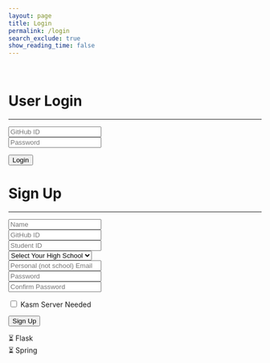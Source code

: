 ```yaml
---
layout: page
title: Login
permalink: /login
search_exclude: true
show_reading_time: false
---
```

<br>

<script src="https://accounts.google.com/gsi/client" async defer></script>

<div class="login-container">
    <!-- Python Login Form -->
    <div class="login-card">
        <h1 id="pythonTitle">User Login</h1>
        <hr>
        <form id="pythonForm" onsubmit="loginBoth(); return false;">
            <div class="form-group">
                <input type="text" id="uid" placeholder="GitHub ID" required>
            </div>
            <div class="form-group">
                <input type="password" id="password" placeholder="Password" required>
            </div>
            <p>
                <button type="submit" class="large primary submit-button">Login</button>
            </p>
            <p id="message" style="color: red;"></p>
        </form>
    </div>
    <div class="signup-card">
        <h1 id="signupTitle">Sign Up</h1>
        <hr>
        <!-- Google OAuth Section (initially hidden) -->
        <div id="oauth-verification" style="display: none; text-align: center; margin-bottom: 2rem;">
            <h3 style="color: #6366f1; margin-bottom: 1rem;">🎓 School Email Verification</h3>
            <p style="margin-bottom: 1.5rem; color: #d1d5db;">
                Please sign in with your school Google account to verify you're a Poway USD student or teacher.
                <br><strong>You must use an email ending in @stu.powayusd.com or @powayusd.com</strong>
            </p>
            <div id="g_id_onload"
                 data-client_id="65827797404-ccjleg7jg4g2an8ddpmhnlca4ii2gk8q.apps.googleusercontent.com"
                 data-callback="handleGoogleSignIn"
                 data-auto_prompt="false">
            </div>
            <div class="g_id_signin" 
                 data-type="standard"
                 data-size="large"
                 data-theme="filled_blue"
                 data-text="signin_with"
                 data-shape="rectangular"
                 data-logo_alignment="left"
                 style="margin-bottom: 1rem;">
            </div>
            <button type="button" class="large secondary" onclick="showSignupForm()" 
                    style="background-color: #6b7280;">
                ← Back to Form
            </button>
            <div id="oauth-status" style="margin-top: 1rem;"></div>
        </div>
        <!-- Signup Form -->
        <form id="signupForm" onsubmit="handleSignupSubmit(event);">
            <div class="form-group">
                <input type="text" id="name" placeholder="Name" required>
            </div>
            <div class="form-group">
                <input type="text" id="signupUid" placeholder="GitHub ID" required>
            </div>
            <div class="form-group">
                <input type="text" id="signupSid" placeholder="Student ID" required>
            </div>
            <div class="form-group">
                <select id="signupSchool" required>
                    <option value="" disabled selected>Select Your High School</option>
                    <option value="Abraxas High School">Abraxas</option>
                    <option value="Del Norte High School">Del Norte</option>
                    <option value="Mt Carmel High School">Mt Carmel</option>
                    <option value="Poway High School">Poway</option>
                    <option value="Poway to Palomar">Poway to Palomar</option>
                    <option value="Rancho Bernardo High School">Rancho Bernardo</option>
                    <option value="Westview High School">Westview</option>
                </select>
            </div>
            <div class="form-group">
                <input type="email" id="signupEmail" placeholder="Personal (not school) Email" required>
            </div>
            <div class="form-group">
                <input type="password" id="signupPassword" placeholder="Password" required>
            </div>
            <!-- Confirm Password Field -->
            <div class="form-group">
                <input type="password" id="confirmPassword" placeholder="Confirm Password" required>
                <div id="password-validation-message" class="validation-message"></div>
            </div>
            <p>
                <label class="switch">
                    <span class="toggle">
                        <input type="checkbox" name="kasmNeeded" id="kasmNeeded">
                        <span class="slider"></span>
                    </span>
                    <span class="label-text">Kasm Server Needed</span>
                </label>
            </p>
            <p>
                <button type="submit" class="large primary submit-button">Sign Up</button>
            </p>
            <!-- Backend Status Display -->
            <div class="backend-status">
                <div id="flaskStatus" class="status-item">
                    <span class="status-icon">⏳</span>
                    <span class="status-text">Flask</span>
                </div>
                <div id="springStatus" class="status-item">
                    <span class="status-icon">⏳</span>
                    <span class="status-text">Spring</span>
                </div>
            </div>
            <div id="overallStatus" class="overall-status hidden"></div>
        </form>
    </div>
</div>

<script type="module">
    import { login, pythonURI, javaURI, fetchOptions } from '{{site.baseurl}}/assets/js/api/config.js';

    let signupFormData = {};
    let verifiedSchoolEmail = null;
    let validationTimeout = null;
    const GOOGLE_CLIENT_ID = "65827797404-ccjleg7jg4g2an8ddpmhnlca4ii2gk8q.apps.googleusercontent.com";

    // Password validation with debouncing (1.5 second delay)
    function validatePasswordsDebounced() {
        // Clear existing timeout
        if (validationTimeout) {
            clearTimeout(validationTimeout);
        }

        // Set new timeout for 1.5 seconds
        validationTimeout = setTimeout(() => {
            validatePasswords();
        }, 1500);
    }

    function validateForm() {
        const password = document.getElementById('signupPassword').value;
        const confirmPassword = document.getElementById('confirmPassword').value;
        const confirmField = document.getElementById('confirmPassword');
        const messageDiv = document.getElementById('password-validation-message');

        // Clear previous validation styles
        confirmField.classList.remove('password-match', 'password-mismatch', 'password-length');
        messageDiv.classList.remove('success', 'error');

        // Don't validate if confirm password is empty
        if (confirmPassword === '') {
            messageDiv.textContent = '';
            return true;
        }

        if (password.length < 8) {
            confirmField.classList.add('password-length');
            messageDiv.classList.add('error');
            messageDiv.textContent = '✗ Passwords must be at least 8 characters long';
            return false;
        }

        if (password === confirmPassword) {
            confirmField.classList.add('password-match');
            messageDiv.classList.add('success');
            messageDiv.textContent = '✓ Passwords match';
            return true;
        } else {
            confirmField.classList.add('password-mismatch');
            messageDiv.classList.add('error');
            messageDiv.textContent = '✗ Passwords do not match';
            return false;
        }
    }

    // Form submission validation
    function validateSignupForm() {
        const password = document.getElementById('signupPassword').value;
        const confirmPassword = document.getElementById('confirmPassword').value;

        if (password !== confirmPassword) {
            alert('Passwords do not match. Please try again.');
            document.getElementById('confirmPassword').focus();
            return false;
        }

        if (password.length < 8) {
            alert('Password must be at least 8 characters long.');
            document.getElementById('signupPassword').focus();
            return false;
        }

        return true;
    }

    // Backend status management
    function updateBackendStatus(backend, status, message = '') {
        const element = document.getElementById(`${backend}Status`);
        const icon = element.querySelector('.status-icon');
        const text = element.querySelector('.status-text');

        // Remove existing status classes
        element.classList.remove('pending', 'success', 'error');

        switch(status) {
            case 'pending':
                element.classList.add('pending');
                icon.textContent = '⏳';
                text.textContent = backend.charAt(0).toUpperCase() + backend.slice(1);
                break;
            case 'success':
                element.classList.add('success');
                icon.textContent = '✅';
                text.textContent = `${backend.charAt(0).toUpperCase() + backend.slice(1)} ✓`;
                break;
            case 'error':
                element.classList.add('error');
                icon.textContent = '❌';
                text.textContent = `${backend.charAt(0).toUpperCase() + backend.slice(1)} ✗`;
                break;
        }
    }

    function updateOverallStatus() {
        const flaskEl = document.getElementById('flaskStatus');
        const springEl = document.getElementById('springStatus');
        const overallEl = document.getElementById('overallStatus');

        const flaskSuccess = flaskEl.classList.contains('success');
        const springSuccess = springEl.classList.contains('success');
        const flaskError = flaskEl.classList.contains('error');
        const springError = springEl.classList.contains('error');

        overallEl.classList.remove('hidden', 'success', 'partial', 'error');

        if (flaskSuccess && springSuccess) {
            overallEl.classList.add('success');
            overallEl.textContent = '🎉 Account created on both backends! You can now login.';
        } else if (flaskSuccess && springError) {
            overallEl.classList.add('partial');
            overallEl.textContent = '⚠️ Flask account created successfully! Spring failed but you can still login.';
        } else if (flaskError && springSuccess) {
            overallEl.classList.add('partial');
            overallEl.textContent = '⚠️ Spring account created! Flask failed - please try again.';
        } else if (flaskError && springError) {
            overallEl.classList.add('error');
            overallEl.textContent = '💥 Both backends failed. Please check your information and try again.';
        }
    }

    window.handleSignupSubmit = function(event) {
        event.preventDefault();

        // Validate form
        const form = document.getElementById('signupForm');
        if (!form.checkValidity()) {
            form.reportValidity();
            return;
        }

        // Check password confirmation
        if (!validateSignupForm()) {
            return;
        }

        // Store form data
        signupFormData = {
            name: document.getElementById("name").value,
            uid: document.getElementById("signupUid").value,
            sid: document.getElementById("signupSid").value,
            school: document.getElementById("signupSchool").value,
            email: document.getElementById("signupEmail").value,
            password: document.getElementById("signupPassword").value,
            kasm_server_needed: document.getElementById("kasmNeeded").checked,
        };

        // Show OAuth verification
        showOAuthVerification();
    }

    function showOAuthVerification() {
        document.getElementById('signupForm').style.display = 'none';
        document.getElementById('oauth-verification').style.display = 'block';
    }

    window.showSignupForm = function() {
        document.getElementById('oauth-verification').style.display = 'none';
        document.getElementById('signupForm').style.display = 'block';
        clearOAuthStatus();
    }

    function clearOAuthStatus() {
        document.getElementById('oauth-status').innerHTML = '';
    }

    function showOAuthStatus(message, isError = false) {
        const statusDiv = document.getElementById('oauth-status');
        statusDiv.innerHTML = `<div class="${isError ? 'oauth-error' : 'oauth-success'}">${message}</div>`;
    }

    window.handleGoogleSignIn = function(response) {
        try {
            const userInfo = parseJwt(response.credential);
            const email = userInfo.email;
            if (!email.endsWith('@stu.powayusd.com') && !email.endsWith('@powayusd.com')) {
                showOAuthStatus('❌ You must use your school email address ending with @stu.powayusd.com or @powayusd.com', true);
                return;
            }
            verifiedSchoolEmail = email;
            showOAuthStatus(`✅ School email verified: ${email}`);

            setTimeout(() => {
                document.getElementById('oauth-verification').style.display = 'none';
                document.getElementById('signupForm').style.display = 'block';

                console.log("About to call signup() with stored data:", signupFormData);
                console.log("pythonURI:", pythonURI);


                signup();
            }, 1500);

        } catch (error) {
            console.error("Error handling Google Sign-In:", error);
            showOAuthStatus('❌ Error processing Google Sign-In. Please try again.', true);
        }
    }

    function parseJwt(token) {
        const base64Url = token.split('.')[1];
        const base64 = base64Url.replace(/-/g, '+').replace(/_/g, '/');
        const jsonPayload = decodeURIComponent(atob(base64).split('').map(function(c) {
            return '%' + ('00' + c.charCodeAt(0).toString(16)).slice(-2);
        }).join(''));
        return JSON.parse(jsonPayload);
    }

    // Initialize password validation when page loads
    window.addEventListener('load', function() {
        const passwordField = document.getElementById('signupPassword');
        const confirmPasswordField = document.getElementById('confirmPassword');

        if (passwordField && confirmPasswordField) {
            // Add debounced validation listeners
            passwordField.addEventListener('input', validatePasswordsDebounced);
            confirmPasswordField.addEventListener('input', validatePasswordsDebounced);
        }

        if (window.google && window.google.accounts) {
            window.google.accounts.id.initialize({
                client_id: GOOGLE_CLIENT_ID,
                callback: handleGoogleSignIn
            });
        }
    });

    // Function to handle both Python and Java login simultaneously
    window.loginBoth = function () {
    javaLogin();  // Call Java login
    pythonLogin();
};
    // Function to handle Python login
    window.pythonLogin = function () {
        const options = {
            URL: `${pythonURI}/api/authenticate`,
            callback: pythonDatabase,
            message: "message",
            method: "POST",
            cache: "no-cache",
            body: {
                uid: document.getElementById("uid").value,
                password: document.getElementById("password").value,
            }
        };
        login(options);
    }
    // Function to handle Java login
    window.javaLogin = function () {
    const loginURL = `${javaURI}/api/authenticate`;
    const databaseURL = `${javaURI}/api/id`;
    const signupURL = `${javaURI}/api/user`;
    const userCredentials = JSON.stringify({
        uid: document.getElementById("uid").value,
        password: document.getElementById("password").value,
    });
    const loginOptions = {
        ...fetchOptions,
        method: "POST",
        body: userCredentials,
    };
    console.log("Attempting Java login...");
    fetch(loginURL, loginOptions)
        .then(response => {
            if (!response.ok) {
                throw new Error("Invalid login");
            }
            return response.json();
        })
        .then(data => {
            console.log("Login successful!", data);
            window.location.href = '{{site.baseurl}}/profile';
            // Fetch database after login success using fetchOptions
            return fetch(databaseURL, fetchOptions);
        })
        .then(response => {
            if (!response.ok) {
                throw new Error(`Spring server response: ${response.status}`);
            }
            return response.json();
        })
        .then(data => {
            console.log("Java database response:", data);
        })
        .catch(error => {
            console.error("Login failed:", error.message);
            // If login fails, attempt account creation
            if (error.message === "Invalid login") {
                // alert("Login for Spring failed. Creating a new Java account...");
                const signupData = JSON.stringify({
                    uid: document.getElementById("uid").value,
                    sid: "0000000",
                    email: document.getElementById("uid").value + "@gmail.com",
                    dob: "11-01-2024", // Static date, can be modified
                    name: document.getElementById("uid").value,
                    password: document.getElementById("password").value,
                    kasmServerNeeded: false,
                });
                const signupOptions = {
                    ...fetchOptions,
                    method: "POST",
                    body: signupData,
                };
                fetch(signupURL, signupOptions)
                    .then(signupResponse => {
                        if (!signupResponse.ok) {
                            throw new Error("Account creation failed!");
                        }
                        return signupResponse.json();
                    })
                    .then(signupResult => {
                        console.log("Account creation successful!", signupResult);
                        // alert("Account Creation Successful. Logging you into Flask/Spring!");
                        // Retry login after account creation
                        return fetch(loginURL, loginOptions);
                    })
                    .then(newLoginResponse => {
                        if (!newLoginResponse.ok) {
                            throw new Error("Login failed after account creation");
                        }
                        console.log("Login successful after account creation!");
                        // Fetch database after successful login
                        return fetch(databaseURL, fetchOptions);
                    })
                    .then(response => {
                        if (!response.ok) {
                            throw new Error(`Spring server response: ${response.status}`);
                        }
                        return response.json();
                    })
                    .then(data => {
                        console.log("Java database response:", data);
                    })
                    .catch(newLoginError => {
                        console.error("Error after account creation:", newLoginError.message);
                    });
            } else {
                console.log("Logged in!");
            }
        });
};
    // Function to fetch and display Python data
    function pythonDatabase() {
        const URL = `${pythonURI}/api/id`;
        fetch(URL, fetchOptions)
            .then(response => {
                if (!response.ok) {
                    throw new Error(`Flask server response: ${response.status}`);
                }
                return response.json();
            })
            .then(data => {
                window.location.href = '{{site.baseurl}}/profile';
            })
            .catch(error => {
                document.getElementById("message").textContent = `Error: ${error.message}`;
            });
    }  
    window.signup = function () {
        const signupButton = document.querySelector(".signup-card button");
        // Disable the button and change its color
        signupButton.disabled = true;
        signupButton.classList.add("disabled");
        // Reset status indicators
        updateBackendStatus('flask', 'pending');
        updateBackendStatus('spring', 'pending');
        document.getElementById('overallStatus').classList.add('hidden');

        const data = signupFormData && Object.keys(signupFormData).length > 0 ? signupFormData : {
            name: document.getElementById("name").value,
            uid: document.getElementById("signupUid").value,
            sid: document.getElementById("signupSid").value,
            school: document.getElementById("signupSchool").value,
            email: document.getElementById("signupEmail").value,
            password: document.getElementById("signupPassword").value,
            kasm_server_needed: document.getElementById("kasmNeeded").checked,
        };

        const signupDataJava = {
            uid: data.uid,
            sid: data.sid,
            email: data.email,
            dob: "11-01-2024",
            name: data.name,
            password: data.password,
            kasmServerNeeded: data.kasm_server_needed,
        };

        if (verifiedSchoolEmail) {
            console.log("Account created with verified school email:", verifiedSchoolEmail);
        }

        console.log("Sending this data to Flask:", JSON.stringify(data, null, 2));
        console.log("Request URL:", `${pythonURI}/api/user`);

        // Flask Backend Request
        const flaskPromise = fetch(`${pythonURI}/api/user`, {
            method: "POST",
            headers: {
                "Content-Type": "application/json"
            },
            body: JSON.stringify(data)
        })
        .then(response => {
            if (response.ok) {
                updateBackendStatus('flask', 'success');
                return response.json();
            } else {
                return response.text().then(errorText => {
                    console.log("Flask error details:", errorText);
                    throw new Error(`Flask: ${response.status} - ${errorText}`);
                });
            }
        })
        .catch(error => {
            console.error("Flask signup error:", error);
            updateBackendStatus('flask', 'error');
            throw error;
        });

        // Spring Backend Request
        const springPromise = fetch(`${javaURI}/api/user`, {
            method: "POST",
            headers: {
                "Content-Type": "application/json"
            },
            body: JSON.stringify(signupDataJava)
        })
        .then(response => {
            if (response.ok) {
                updateBackendStatus('spring', 'success');
                return response.json();
            } else {
                throw new Error(`Spring: ${response.status}`);
            }
        })
        .catch(error => {
            console.error("Spring signup error:", error);
            updateBackendStatus('spring', 'error');
            throw error;
        });

        // Handle both requests
        Promise.allSettled([flaskPromise, springPromise])
            .then(results => {
                const [flaskResult, springResult] = results;

                console.log("Flask result:", flaskResult);
                console.log("Spring result:", springResult);

                // Update overall status after both complete
                setTimeout(updateOverallStatus, 500);

                // Re-enable button
                signupButton.disabled = false;
                signupButton.classList.remove("disabled");
            });
    }
    function javaDatabase() {
        const URL = `${javaURI}/api/person/get`;
        fetch(URL, fetchOptions)
            .then(response => {
                if (!response.ok) {
                    throw new Error(`Spring server response: ${response.status}`);
                }
                return response.json();
            })
            .catch(error => {
                console.error("Java Database Error:", error);
            });
    }
</script>
